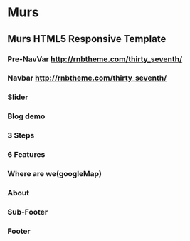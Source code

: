 # Murs
## Murs HTML5 Responsive Template


### Pre-NavVar http://rnbtheme.com/thirty_seventh/
### Navbar		http://rnbtheme.com/thirty_seventh/
### Slider
### Blog demo
### 3 Steps
### 6 Features
### 
### 
### Where are we(googleMap)
### About
### Sub-Footer
### Footer